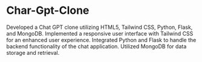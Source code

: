 # Char-Gpt-Clone
Developed a Chat GPT clone utilizing HTML5, Tailwind CSS, Python, Flask, and MongoDB. Implemented a responsive user interface with Tailwind CSS for an enhanced user experience. Integrated Python and Flask to handle the backend functionality of the chat application. Utilized MongoDB for data storage and retrieval.

